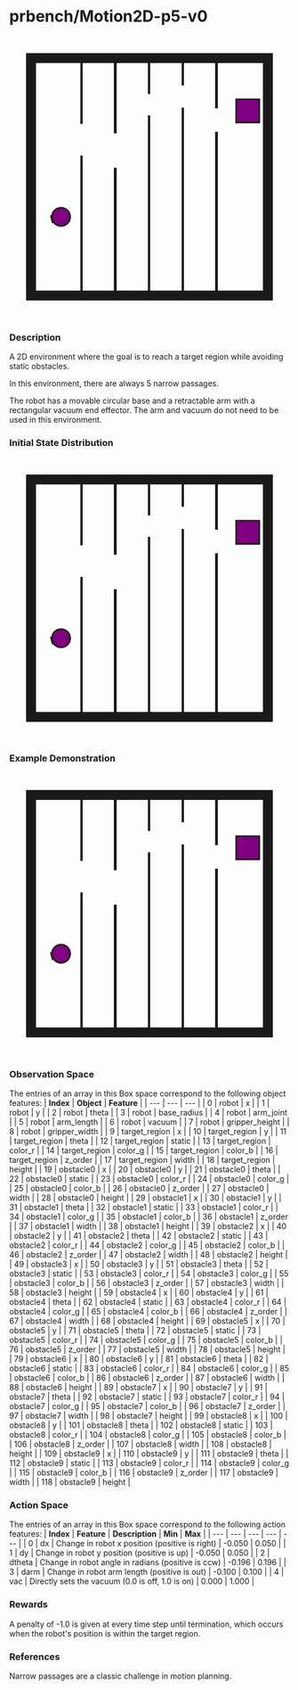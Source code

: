 # prbench/Motion2D-p5-v0
![random action GIF](assets/random_action_gifs/Motion2D-p5.gif)

### Description
A 2D environment where the goal is to reach a target region while avoiding static obstacles.

In this environment, there are always 5 narrow passages.

The robot has a movable circular base and a retractable arm with a rectangular vacuum end effector. The arm and vacuum do not need to be used in this environment.

### Initial State Distribution
![initial state GIF](assets/initial_state_gifs/Motion2D-p5.gif)

### Example Demonstration
![demo GIF](assets/demo_gifs/Motion2D-p5.gif)

### Observation Space
The entries of an array in this Box space correspond to the following object features:
| **Index** | **Object** | **Feature** |
| --- | --- | --- |
| 0 | robot | x |
| 1 | robot | y |
| 2 | robot | theta |
| 3 | robot | base_radius |
| 4 | robot | arm_joint |
| 5 | robot | arm_length |
| 6 | robot | vacuum |
| 7 | robot | gripper_height |
| 8 | robot | gripper_width |
| 9 | target_region | x |
| 10 | target_region | y |
| 11 | target_region | theta |
| 12 | target_region | static |
| 13 | target_region | color_r |
| 14 | target_region | color_g |
| 15 | target_region | color_b |
| 16 | target_region | z_order |
| 17 | target_region | width |
| 18 | target_region | height |
| 19 | obstacle0 | x |
| 20 | obstacle0 | y |
| 21 | obstacle0 | theta |
| 22 | obstacle0 | static |
| 23 | obstacle0 | color_r |
| 24 | obstacle0 | color_g |
| 25 | obstacle0 | color_b |
| 26 | obstacle0 | z_order |
| 27 | obstacle0 | width |
| 28 | obstacle0 | height |
| 29 | obstacle1 | x |
| 30 | obstacle1 | y |
| 31 | obstacle1 | theta |
| 32 | obstacle1 | static |
| 33 | obstacle1 | color_r |
| 34 | obstacle1 | color_g |
| 35 | obstacle1 | color_b |
| 36 | obstacle1 | z_order |
| 37 | obstacle1 | width |
| 38 | obstacle1 | height |
| 39 | obstacle2 | x |
| 40 | obstacle2 | y |
| 41 | obstacle2 | theta |
| 42 | obstacle2 | static |
| 43 | obstacle2 | color_r |
| 44 | obstacle2 | color_g |
| 45 | obstacle2 | color_b |
| 46 | obstacle2 | z_order |
| 47 | obstacle2 | width |
| 48 | obstacle2 | height |
| 49 | obstacle3 | x |
| 50 | obstacle3 | y |
| 51 | obstacle3 | theta |
| 52 | obstacle3 | static |
| 53 | obstacle3 | color_r |
| 54 | obstacle3 | color_g |
| 55 | obstacle3 | color_b |
| 56 | obstacle3 | z_order |
| 57 | obstacle3 | width |
| 58 | obstacle3 | height |
| 59 | obstacle4 | x |
| 60 | obstacle4 | y |
| 61 | obstacle4 | theta |
| 62 | obstacle4 | static |
| 63 | obstacle4 | color_r |
| 64 | obstacle4 | color_g |
| 65 | obstacle4 | color_b |
| 66 | obstacle4 | z_order |
| 67 | obstacle4 | width |
| 68 | obstacle4 | height |
| 69 | obstacle5 | x |
| 70 | obstacle5 | y |
| 71 | obstacle5 | theta |
| 72 | obstacle5 | static |
| 73 | obstacle5 | color_r |
| 74 | obstacle5 | color_g |
| 75 | obstacle5 | color_b |
| 76 | obstacle5 | z_order |
| 77 | obstacle5 | width |
| 78 | obstacle5 | height |
| 79 | obstacle6 | x |
| 80 | obstacle6 | y |
| 81 | obstacle6 | theta |
| 82 | obstacle6 | static |
| 83 | obstacle6 | color_r |
| 84 | obstacle6 | color_g |
| 85 | obstacle6 | color_b |
| 86 | obstacle6 | z_order |
| 87 | obstacle6 | width |
| 88 | obstacle6 | height |
| 89 | obstacle7 | x |
| 90 | obstacle7 | y |
| 91 | obstacle7 | theta |
| 92 | obstacle7 | static |
| 93 | obstacle7 | color_r |
| 94 | obstacle7 | color_g |
| 95 | obstacle7 | color_b |
| 96 | obstacle7 | z_order |
| 97 | obstacle7 | width |
| 98 | obstacle7 | height |
| 99 | obstacle8 | x |
| 100 | obstacle8 | y |
| 101 | obstacle8 | theta |
| 102 | obstacle8 | static |
| 103 | obstacle8 | color_r |
| 104 | obstacle8 | color_g |
| 105 | obstacle8 | color_b |
| 106 | obstacle8 | z_order |
| 107 | obstacle8 | width |
| 108 | obstacle8 | height |
| 109 | obstacle9 | x |
| 110 | obstacle9 | y |
| 111 | obstacle9 | theta |
| 112 | obstacle9 | static |
| 113 | obstacle9 | color_r |
| 114 | obstacle9 | color_g |
| 115 | obstacle9 | color_b |
| 116 | obstacle9 | z_order |
| 117 | obstacle9 | width |
| 118 | obstacle9 | height |


### Action Space
The entries of an array in this Box space correspond to the following action features:
| **Index** | **Feature** | **Description** | **Min** | **Max** |
| --- | --- | --- | --- | --- |
| 0 | dx | Change in robot x position (positive is right) | -0.050 | 0.050 |
| 1 | dy | Change in robot y position (positive is up) | -0.050 | 0.050 |
| 2 | dtheta | Change in robot angle in radians (positive is ccw) | -0.196 | 0.196 |
| 3 | darm | Change in robot arm length (positive is out) | -0.100 | 0.100 |
| 4 | vac | Directly sets the vacuum (0.0 is off, 1.0 is on) | 0.000 | 1.000 |


### Rewards
A penalty of -1.0 is given at every time step until termination, which occurs when the robot's position is within the target region.


### References
Narrow passages are a classic challenge in motion planning.
